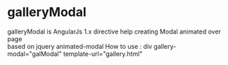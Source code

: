 # galleryModal
galleryModal is AngularJs 1.x directive help creating Modal animated over page  
based on jquery animated-modal
How to use :
 div gallery-modal="galModal" template-url="gallery.html"  
